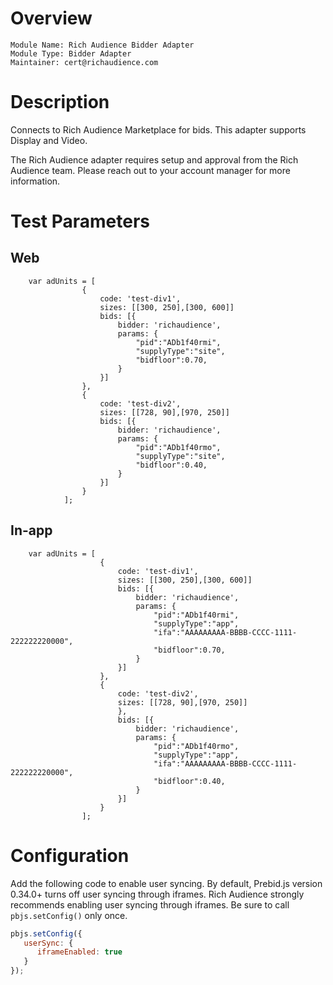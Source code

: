 # Overview

```
Module Name: Rich Audience Bidder Adapter
Module Type: Bidder Adapter
Maintainer: cert@richaudience.com 
```

# Description

Connects to Rich Audience Marketplace for bids. This adapter supports Display and Video.

The Rich Audience adapter requires setup and approval from the Rich Audience team.
Please reach out to your account manager for more information.

# Test Parameters

## Web
```
    var adUnits = [
                {
                    code: 'test-div1',
                    sizes: [[300, 250],[300, 600]]
                    bids: [{
                        bidder: 'richaudience',
                        params: {
                            "pid":"ADb1f40rmi",
                            "supplyType":"site",
                            "bidfloor":0.70,
                        }
                    }]
                },
                {
                    code: 'test-div2',
                    sizes: [[728, 90],[970, 250]]
                    bids: [{
                        bidder: 'richaudience',
                        params: {
                            "pid":"ADb1f40rmo",
                            "supplyType":"site",
                            "bidfloor":0.40,
                        }
                    }]
                }
            ];
```

## In-app
```
    var adUnits = [
                    {
                        code: 'test-div1',
                        sizes: [[300, 250],[300, 600]]
                        bids: [{
                            bidder: 'richaudience',
                            params: {
                                "pid":"ADb1f40rmi",
                                "supplyType":"app",
                                "ifa":"AAAAAAAAA-BBBB-CCCC-1111-222222220000",
                                "bidfloor":0.70,
                            }
                        }]
                    },
                    {
                        code: 'test-div2',
                        sizes: [[728, 90],[970, 250]]
                        },
                        bids: [{
                            bidder: 'richaudience',
                            params: {
                                "pid":"ADb1f40rmo",
                                "supplyType":"app",
                                "ifa":"AAAAAAAAA-BBBB-CCCC-1111-222222220000",
                                "bidfloor":0.40,
                            }
                        }]
                    }
                ];
```

# Configuration
Add the following code to enable user syncing. By default, Prebid.js version 0.34.0+ turns off user syncing through iframes.
Rich Audience strongly recommends enabling user syncing through iframes. Be sure to call `pbjs.setConfig()` only once.

```javascript
pbjs.setConfig({
   userSync: {
      iframeEnabled: true
   }
});
```

